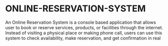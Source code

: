 # ONLINE-RESERVATION-SYSTEM
An Online Reservation System is a console based application that allows user to book or reserve services, products, or facilities through the internet. Instead of visiting a physical place or making phone call, users can use this system to check availability, make reservation, and get confirmation in real
